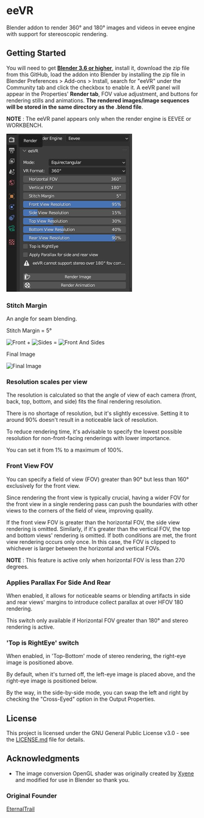 # eeVR

Blender addon to render 360° and 180° images and videos in eevee engine with support for stereoscopic rendering.

## Getting Started

You will need to get [**Blender 3.6 or higher**](https://www.blender.org), install it, download the zip file from this GitHub,
load the addon into Blender by installing the zip file in Blender Preferences > Add-ons > Install,
search for "eeVR" under the Community tab and click the checkbox to enable it.
A eeVR panel will appear in the Properties' **Render tab**, FOV value adjustment, and buttons for rendering stills and animations.
**The rendered images/image sequences will be stored in the same directory as the .blend file**.

**NOTE** : The eeVR panel appears only when the render engine is EEVEE or WORKBENCH.

![Tool Panel](img/render-panel.jpg "Render Panel")

### Stitch Margin

An angle for seam blending.

Stitch Margin = 5°

![Front](img/front.jpg "Front") + ![Sides](img/sides.jpg "Sides") = ![Front And Sides](img/frontandsides.jpg "Front And Sides")

Final Image

![Final Image](img/finalimage.jpg "Final Image")

### Resolution scales per view

The resolution is calculated so that the angle of view of each camera (front, back, top, bottom, and side) fits the final rendering resolution.

There is no shortage of resolution, but it's slightly excessive. Setting it to around 90% doesn't result in a noticeable lack of resolution.

To reduce rendering time, it's advisable to specify the lowest possible resolution for non-front-facing renderings with lower importance.

You can set it from 1% to a maximum of 100%.

### Front View FOV

You can specify a field of view (FOV) greater than 90° but less than 160° exclusively for the front view.

Since rendering the front view is typically crucial, having a wider FOV for the front view in a single rendering pass can push the boundaries with other
views to the corners of the field of view, improving quality.

If the front view FOV is greater than the horizontal FOV, the side view rendering is omitted. Similarly, if it's greater than the vertical FOV,
the top and bottom views' rendering is omitted. If both conditions are met, the front view rendering occurs only once.
In this case, the FOV is clipped to whichever is larger between the horizontal and vertical FOVs.

**NOTE** : This feature is active only when horizontal FOV is less than 270 degrees.

### Applies Parallax For Side And Rear

When enabled, it allows for noticeable seams or blending artifacts in side and rear views' margins to introduce collect parallax at over HFOV 180 rendering.

This switch only available if Horizontal FOV greater than 180° and stereo rendering is active.

### 'Top is RightEye' switch

When enabled, in 'Top-Bottom' mode of stereo rendering, the right-eye image is positioned above.

By default, when it's turned off, the left-eye image is placed above, and the right-eye image is positioned below.

By the way, in the side-by-side mode, you can swap the left and right by checking the "Cross-Eyed" option in the Output Properties.

## License

This project is licensed under the GNU General Public License v3.0 - see the [LICENSE.md](LICENSE.md) file for details.

## Acknowledgments

- The image conversion OpenGL shader was originally created by [Xyene](https://github.com/Xyene) and modified for use in Blender so thank you.

### Original Founder

[EternalTrail](https://github.com/EternalTrail)

